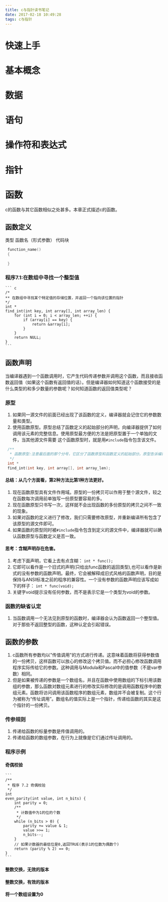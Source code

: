 ```yaml
---
title: c与指针读书笔记
date: 2017-02-18 10:49:28
tags: c与指针
---
```

# 快速上手
# 基本概念
# 数据
# 语句
# 操作符和表达式
# 指针
# 函数
   c的函数与其它函数相似之处甚多。本章正式描述c的函数。
## 函数定义
   类型
   函数名（形式参数）
   代码块
   ``` c
    function_name()
    {
    
    }
   ```
### 程序7.1:在数组中寻找一个整型值
    ``` c
    /*
    ** 在数组中寻找某个特定值的存储位置，并返回一个指向该位置的指针
    */
    int *
    find_int(int key, int array[], int array_len) {
        for (int i = 0; i < array_len; ++i) {
            if (array[i] == key) {
                return &array[i];
            }
        }
        return NULL;
    }
    ```
## 函数声明
   当编译器遇到一个函数调用时，它产生代码传递参数并调用这个函数，而且接收函数返回值（如果这个函数有返回值的话）。但是编译器如何知道这个函数接受的是什么类型的和多少数量的参数呢？如何知道函数的返回值类型呢？   
### 原型
   1. 如果同一源文件的前面已经出现了该函数的定义，编译器就会记住它的参数数量和类型。
   2. 使用函数原型。原型总结了函数定义的起始部分的声明，向编译器提供了如何调用该元素的完整信息。使用原型最方便的方法是把原型置于一个单独的文件，当其他源文件需要
这个函数原型时，就是用`#include`指令包含该文件。
   ``` c
    /**
     * 函数原型:注意最后面的那个分号，它区分了函数原型和函数定义的起始部分。原型告诉编译器函数的参数数量和每个参数的类型以及函数的返回类型。
     */
    int *
    find_int(int key, int array[], int array_len);
   ```
   
#### 总结：从几个方面看，第2种方法比第1种方法更好。
   1. 现在函数原型具有文件作用域。原型的一份拷贝可以作用于整个源文件，较之在函数每次调用前单独写一份原型要容易的多。
   2. 现在函数原型只书写一次，这样就不会出现函数的多份原型的拷贝之间不一致的现象。
   3. 如果对函数的定义进行了修改，我们只需要修改原型，并重新编译所有包含了该原型的源文件即可。
   4. 如果函数的原型同时被`#include`指令包含到定义的源文件中，编译器就可以确认函数原型与函数定义是否一致。
   
#### 思考：含糊声明存在危害。
   1. 考虑下面声明，它看上去有点含糊：
   `int * func();`
   2. 它即可以看作是一个旧式的声明(只给出func函数的返回类型),也可以看作是新式的没有参数的函数声明。最终，它会被解释成旧式风格的函数声明，目的是保持与ANSI标准之前的程序的兼容性。一个没有参数的函数声明应该写成如下的样子：
   `int * func(void);`
   3. 关键字void提示没有任何参数，而不是表示它是一个类型为void的参数。
   
### 函数的缺省认定
   1. 当函数调用一个无法见到原型的函数时，编译器会认为函数返回一个整型值。对于那些不返回整型的函数，这种认定会引起错误。
   
## 函数的参数
   1. c函数所有参数均以"传值调用"的方式进行传递。这意味着函数将获得参数值的一份拷贝，这样函数可以放心的修改这个拷贝值。而不必担心修改函数调用程序实际传给它的参数。这种调用与Modula和Pascal中的值参数（不是var参数）相同。
   2. 但是如果被传递的参数是一个数组名，并且在函数中使用数组的下标引用该数组的参数，那么函数对数组元素进行的修改实际修改的是调用函数程序中的数组元素。函数将访问调用该函数程序的数组元素，数组并不会被复制。这个行为被称为“传址调用”。数组名的值实际上是一个指针，传递给函数的其实是这个指针的一份拷贝。
   
### 传参规则
   1. 传递给函数的标量参数是传值调用的。
   2. 传递给函数的数组参数，在行为上就像是它们通过传址调用的。
   
### 程序示例

#### 奇偶校验
    ```
    /**
     * 程序 7.2 奇偶校验
     */
    int
    even_parity(int value, int n_bits) {
        int parity = 0;
        /**
         * 计数值中为1的位的个数
         */
        while (n_bits > 0) {
            parity += value & 1;
            value >>= 1;
            n_bits--;
        }
        // 如果计数器的最低位是0,返回TRUE(表示1的位数为偶数个)
        return (parity % 2) == 0;
    }
    ```
#### 整数交换，无效的版本
    
#### 整数交换，有效的版本

#### 将一个数组设置为0

   
   
   
   